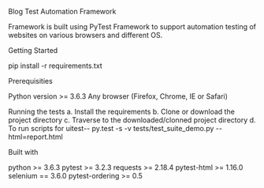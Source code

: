 Blog Test Automation Framework

Framework is built using PyTest Framework to support automation testing of websites on various browsers and different OS.

Getting Started

pip install -r requirements.txt

Prerequisities

Python version >= 3.6.3
Any browser (Firefox, Chrome, IE or Safari)

Running the tests
a. Install the requirements
b. Clone or download the project directory
c. Traverse to the downloaded/clonned project directory
d. To run scripts for uitest-- py.test -s -v tests/test_suite_demo.py --html=report.html


Built with

python >= 3.6.3
pytest >= 3.2.3 
requests >= 2.18.4
pytest-html >= 1.16.0 
selenium == 3.6.0
pytest-ordering >= 0.5 

